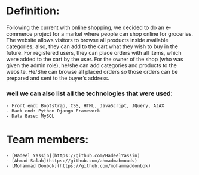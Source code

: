 
# Definition:
  Following the current with online shopping, we decided to do an e-commerce project for a market where people can shop online for groceries. 
  The website allows visitors to browse all products inside available categories; also, they can add to the cart what they wish to buy in the future.
  For registered users, they can place orders with all items, which were added to the cart by the user.
  For the owner of the shop (who was given the admin role), he/she can add categories and products to the website.
  He/She can browse all placed orders so those orders can be prepared and sent to the buyer’s address.
  
 ### well we can also list all the technologies that were used:
    - Front end: Bootstrap, CSS, HTML, JavaScript, JQuery, AJAX
    - Back end: Python Django Framework
    - Data Base: MySQL 
    
 # Team members:
    - [Hadeel Yassin](https://github.com/HadeelYassin)
    - [Ahmad Salah](https://github.com/ahmadmahmouds)
    - [Mohammad Donbok](https://github.com/mohammaddonbok)
